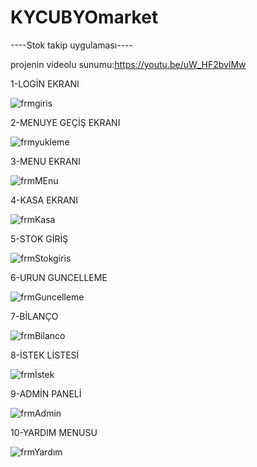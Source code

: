 # KYCUBYOmarket
----Stok takip uygulaması----

projenin videolu sunumu:https://youtu.be/uW_HF2bvlMw

1-LOGİN EKRANI

![frmgiris](https://user-images.githubusercontent.com/58458944/210185704-2f63ca64-f450-49ca-a84d-8293d7c8ff9e.png)

2-MENUYE GEÇİŞ EKRANI


![frmyukleme](https://user-images.githubusercontent.com/58458944/210185836-5c9d47c4-dabb-4785-9842-22fa534787a5.png)

3-MENU EKRANI

![frmMEnu](https://user-images.githubusercontent.com/58458944/210185841-db90cd4c-43ad-43ed-af80-62cd9223cc5b.png)

4-KASA EKRANI

![frmKasa](https://user-images.githubusercontent.com/58458944/210185871-6262e217-6b13-473e-ba12-d3141f9d6dc5.png)

5-STOK GİRİŞ 

![frmStokgiris](https://user-images.githubusercontent.com/58458944/210185879-be7312a7-a73f-40a2-bc0f-4ac855492f9d.png)

6-URUN GUNCELLEME

![frmGuncelleme](https://user-images.githubusercontent.com/58458944/210185882-455c8568-c2ec-41f5-9691-c98cbef3c9a4.png)

7-BİLANÇO

![frmBilanco](https://user-images.githubusercontent.com/58458944/210185899-51960186-4d9d-42ae-a631-0eb3de8f5469.png)

8-İSTEK LİSTESİ

![frmİstek](https://user-images.githubusercontent.com/58458944/210185906-96c4b4ff-3b5d-413f-becd-132231e85610.png)


9-ADMİN PANELİ

![frmAdmin](https://user-images.githubusercontent.com/58458944/210185864-200fcf60-d8bf-41e5-8b99-4f6bde173ec3.png)

10-YARDIM MENUSU

![frmYardım](https://user-images.githubusercontent.com/58458944/210185920-40a53043-5a33-4f1f-94f3-79659babb56f.png)

